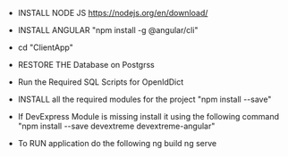

- INSTALL NODE JS 
  https://nodejs.org/en/download/

- INSTALL ANGULAR
  "npm install -g @angular/cli"
  
- cd "ClientApp"

- RESTORE THE Database on Postgrss

- Run the Required SQL Scripts for OpenIdDict

- INSTALL all the required modules for the project
  "npm install --save"

- If DevExpress Module is missing install it using the following command
  "npm install --save devextreme devextreme-angular"
  
- To RUN application do the following 
  ng build
  ng serve
